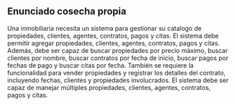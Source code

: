 ## Enunciado cosecha propia

Una inmobiliaria necesita un sistema para gestionar su catalogo de propiedades, clientes, agentes, contratos, pagos y citas.
El sistema debe permitir agregar propiedades, clientes, agentes, contratos, pagos y citas.
Además, debe ser capaz de buscar propiedades por precio máximo, buscar clientes por nombre, buscar contratos por fecha de inicio,
buscar pagos por fechas de pago y buscar citas por fecha. También se requiere la funcionalidad para vender propiedades y
registrar los detalles del contrato, incluyendo fechas, clientes y propiedades involucrados.
El sistema debe ser capaz de manejar múltiples propiedades, clientes, agentes, contratos, pagos y citas.

